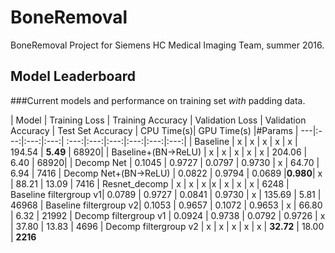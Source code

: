 # BoneRemoval
BoneRemoval Project for Siemens HC Medical Imaging Team, summer 2016.


## Model Leaderboard

###Current models and performance on training set *with* padding data.

| Model | Training Loss | Training Accuracy | Validation Loss | Validation Accuracy  | Test Set Accuracy | CPU Time(s)| GPU Time(s) |#Params
| ---|:---:|:---:|:---:| :---:|:---:|:---:|:---:|:---:|:---:|
|  Baseline              | x | x | x | x | x | 194.54 | **5.49** | 68920|
|  Baseline+(BN->ReLU)   | x | x | x | x | x | 204.06 | 6.40 | 68920|
| Decomp Net             | 0.1045 | 0.9727 | 0.0797 | 0.9730 | x | 64.70 | 6.94 | 7416 
| Decomp Net+(BN->ReLU)  | 0.0822 | 0.9794 | 0.0689 |**0.980**| x | 88.21 | 13.09 | 7416
| Resnet_decomp          | x | x | x |x | x | x | x | 6248
| Baseline filtergroup v1| 0.0789 | 0.9727 | 0.0841 | 0.9730 | x | 135.69 | 5.81 | 46968
| Baseline filtergroup v2| 0.1053 | 0.9657 | 0.1072 | 0.9653 | x | 66.80 | 6.32 | 21992
| Decomp filtergroup v1  | 0.0924 | 0.9738 | 0.0792 | 0.9726 | x | 37.80 | 13.83 | 4696
| Decomp filtergroup v2  | x | x | x | x | x | **32.72** | 18.00 | **2216**
